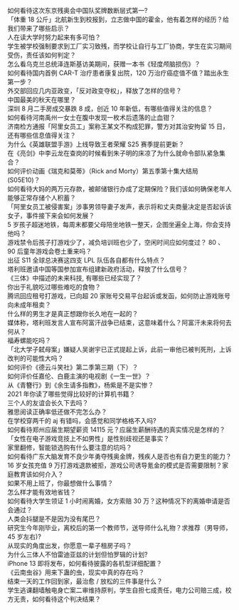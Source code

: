 如何看待这次东京残奥会中国队奖牌数断层式第一?  
「体重 18 公斤」北航新生到校报到，立志做中国的霍金，他有着怎样的经历？给我们带来了哪些启示？  
人在读大学时努力起来有多可怕？  
学生被学校强制要求到工厂实习致残，而学校让自行与工厂协商，学生在实习期间受伤，责任该如何判定？  
怎么看乌克兰总统泽连斯基访美期间，获赠一本书《轻度颅脑损伤》？  
如何看待国内首例 CAR-T 治疗患者康复出院，120 万治疗癌症值不值？踏出永生第一步？  
外交部回应几内亚政变，「反对政变夺权」，释放了怎样的信号？  
中国最美的秋天在哪里？  
深圳 8 月二手房成交暴跌 8 成，创近 10 年新低，有哪些值得关注的信息？  
如何看待河南禹州一女士在腹中发现一枚术后遗落的止血钳？  
济南检方通报「阿里女员工」案称王某文不构成犯罪，警方对其治安拘留 15 日，还有哪些信息值得关注？  
为什么《英雄联盟手游》上线导致王者荣耀 S25 赛季提前更新？  
在《亮剑》中李云龙在查岗的时候看到朱子明的床凉了为什么就命令部队紧急集合？  
如何评价动画《瑞克和莫蒂》（Rick and Morty）第五季第十集大结局 (S05E10)？  
如何看待大妈的两万元存款，被邮储银行办成了定期保险？我们该如何确保老年人能够正常存储个人积蓄？  
「阿里女员工被侵害案」涉事男领导妻子发声，表示将和丈夫商量决定是否起诉该女子，事件接下来会如何发展？  
5 岁孩子超迷地铁，每周末都要父母陪坐地铁一整天，企图坐遍全上海，你会支持他吗？  
游戏禁令后孩子打游戏少了，减负培训班也少了，空闲时间应如何度过？ 80 、 90 后童年游戏会卷土重来吗？  
出征 S11 全球总决赛这四支 LPL 队伍各自都有什么特点？  
塔利班邀请中国等国参加宣布组建新政府活动，释放了什么信号？  
《三体》中描述的未来科技, 有哪些已经实现了？  
你出于礼貌吃过哪些难吃的食物？  
腾讯回应租号打游戏，已向超 20 家账号交易平台起诉或发函，如何防止游戏账号向未成年租卖？  
什么样的男生才是真正想跟你长久地在一起的？  
媒体称，塔利班发言人宣布阿富汗战争已结束，这意味着什么？阿富汗未来将何去何从？  
福寿螺能吃吗？  
「北大学子弑母案」嫌疑人吴谢宇已正式提起上诉，此前一审他已被判死刑，上诉改判的可能性大吗？  
如何评价《德云斗笑社》第二季第三期（下）？  
如何评价任嘉伦、白鹿主演的电视剧《一生一世》？  
从《青簪行》到《余生请多指教》，杨紫是不是实惨？  
2021 年你读了哪些觉得比较好的计算机书籍？  
三个人的友谊会长久下去吗？  
雅思阅读正确率低还做不完怎么办？  
在学校穿两千的 aj 有错吗，会感觉和同学格格不入吗?  
如何看待郑州应届生期望薪资 14115 元？应届生薪酬待遇的真实情况是怎样的？  
「女性在电子游戏竞技上不如男性」是性别歧视还是事实？  
家里翻修，智能锁选购有什么要注意的坑吗？  
如何看待广东大脑发育不良少年勇夺残奥金牌，残疾人是否也有自力更生的能力？  
16 岁女孩充值 9 万打游戏退款被拒，游戏公司诱导氪金的模式是否需要限制？家庭教育该如何介入？  
如果不用上班了，你最想做什么事情？  
怎么样才能有效地省钱？  
如何看待大学生领证 1 小时闹离婚，女方索赔 30 万？这种情况下的离婚申请是否会通过？  
人类会抖腿是不是因为没有尾巴？  
研究生今年刚毕业，离校后的第一个教师节，送导师什么礼物？求推荐（男导师，45 岁左右)?  
从现实的角度出发，你愿意一辈子租房子吗？  
为什么三体人不怕雷迪亚兹的计划但怕罗辑的计划?  
iPhone 13 即将发布，如何看待披露的各机型详细配置？  
《云南虫谷》用来下蛊的虫，现实中真的存在吗？  
结束一天的工作回到家，最治愈 / 放松的三件事是什么？  
学生逃课翻墙触电身亡案二审维持原判，学生自担七成责任，电力公司赔三成，校方无责，如何看待这个判决结果？  
